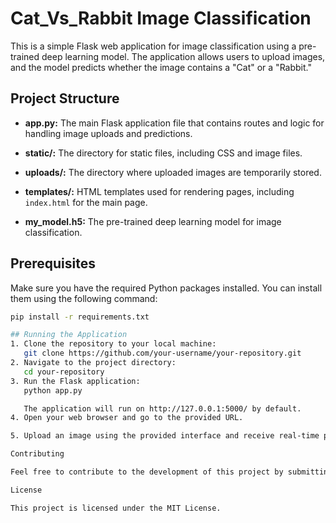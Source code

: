 # Cat_Vs_Rabbit Image Classification

This is a simple Flask web application for image classification using a pre-trained deep learning model. The application allows users to upload images, and the model predicts whether the image contains a "Cat" or a "Rabbit."

## Project Structure

- **app.py:** The main Flask application file that contains routes and logic for handling image uploads and predictions.

- **static/:** The directory for static files, including CSS and image files.

- **uploads/:** The directory where uploaded images are temporarily stored.

- **templates/:** HTML templates used for rendering pages, including `index.html` for the main page.

- **my_model.h5:** The pre-trained deep learning model for image classification.

## Prerequisites

Make sure you have the required Python packages installed. You can install them using the following command:

```bash
pip install -r requirements.txt

## Running the Application
1. Clone the repository to your local machine:
   git clone https://github.com/your-username/your-repository.git
2. Navigate to the project directory:
   cd your-repository
3. Run the Flask application:
   python app.py

   The application will run on http://127.0.0.1:5000/ by default.
4. Open your web browser and go to the provided URL.

5. Upload an image using the provided interface and receive real-time predictions.

Contributing

Feel free to contribute to the development of this project by submitting pull requests or reporting issues.

License

This project is licensed under the MIT License.

